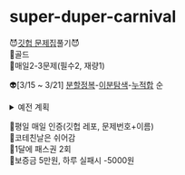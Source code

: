 # super-duper-carnival

😈[깃헙 문제집](https://github.com/tony9402/baekjoon)풀기😈 <br>
🥶골드 <br>
🥶매일2-3문제(필수2, 재량1)

👽[3/15 ~ 3/21] [분할정복](https://github.com/tony9402/baekjoon/blob/main/divide_and_conquer)-[이분탐색](https://github.com/tony9402/baekjoon/blob/main/binary_search)-[누적합](https://github.com/tony9402/baekjoon/blob/main/prefix_sum) 순 <br>

<details>
<summary>예전 계획</summary>
<div>

👽[2월] DP1-구현-그리디 순 <br>
👽[3월 1주차] [문자열](https://github.com/tony9402/baekjoon/tree/main/string)-[백트래킹] <br>
👽[3/8 ~ 3/14] [그래프 탐색](https://github.com/tony9402/baekjoon/tree/main/graph_traversal)-[최단거리](https://github.com/tony9402/baekjoon/tree/main/shortest_path) 순 <br>

</div>
</details>

🥵평일 매일 인증(깃헙 레포, 문제번호+이름) <br>
🥵코테친날은 쉬어감 <br>
🥵1달에 패스권 2회 <br>
🥵보증금 5만원, 하루 실패시 -5000원 <br>

